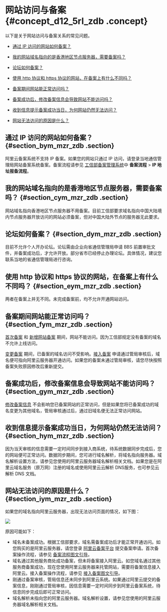 # 网站访问与备案 {#concept_d12_5rl_zdb .concept}

以下是关于网站访问与备案关系的常见问题。

-   [通过 IP 访问的网站如何备案？](#)

-   [我的网站域名指向的是香港地区节点服务器，需要备案吗？](#)

-   [论坛如何备案？](#)

-   [使用 http 协议和 https 协议的网站，在备案上有什么不同吗？](#)

-   [备案期间网站能正常访问吗？](#)

-   [备案成功后，修改备案信息会导致网站不能访问吗？](#)

-   [收到信息提示备案成功当日，为何网站仍然无法访问？](#)

-   [网站无法访问的原因是什么？](#)


## 通过 IP 访问的网站如何备案？ {#section_bym_mzr_zdb .section}

阿里云备案系统不支持 IP 备案。如果您的网站只通过 IP 访问，请登录当地通信管理局网站备案系统备案。备案流程请参见 [工信部备案管理系统](http://www.miitbeian.gov.cn)中 **备案流程** \> **IP 地址报备流程**。

## 我的网站域名指向的是香港地区节点服务器，需要备案吗？ {#section_cym_mzr_zdb .section}

网站域名指向香港地区节点服务器不用备案。目前工信部要求域名指向中国大陆境内节点服务器开放访问的网站必须备案，但对中国大陆外节点的服务器无此要求。

## 论坛如何备案？ {#section_dym_mzr_zdb .section}

目前不允许个人开办论坛。论坛需由企业向省通信管理局申请 BBS 前置审批文件，并备案成功后，才允许开放。部分省市已经停止办理论坛。具体情况，建议您联系当地的省通信管理局进行咨询。

## 使用 http 协议和 https 协议的网站，在备案上有什么不同吗？ {#section_eym_mzr_zdb .section}

两者在备案上并无不同。未完成备案前，均不允许开通网站访问。

## 备案期间网站能正常访问吗？ {#section_fym_mzr_zdb .section}

[首次备案](../../../../cn.zh-CN/备案流程/首次备案.md#) 和 [新增网站备案](../../../../cn.zh-CN/备案流程/新增网站（原备案不在阿里云）.md#) 期间，网站不能访问。因为工信部规定没有备案的域名不允许上线访问。

[变更备案](../../../../cn.zh-CN/备案流程/变更备案.md#) 期间，已备案的域名访问不受影响。[接入备案](../../../../cn.zh-CN/备案流程/接入备案.md#) 申请通过管局审核后，域名便可指向阿里云服务器开通访问。如果您的备案未通过管局审核，请您尽快按照备案失败原因修改后重新提交。

## 备案成功后，修改备案信息会导致网站不能访问吗？ {#section_gym_mzr_zdb .section}

[修改备案信息](../../../../cn.zh-CN/备案流程/变更备案.md#) 不会影响您已备案网站的正常访问，但是如果您将已备案成功的域名变更为其他域名，管局审核通过后，通过旧域名便无法正常访问网站。

## 收到信息提示备案成功当日，为何网站仍然无法访问？ {#section_hym_mzr_zdb .section}

因为当天审核的信息需要一定时间同步到接入商系统，待系统数据同步完成后，您的网站便可正常访问。数据同步期间，您可进行域名解析，将域名指向服务器。域名解析设置方法，请参见您使用的阿里云服务器域名解析相关文档。如果您是在阿里云域名服务（原万网）注册的域名或使用阿里云云解析 DNS服务，也可参见云解析 DNS 文档。

## 网站无法访问的原因是什么？ {#section_iym_mzr_zdb .section}

如果您的域名指向阿里云服务器，出现无法访问页面的情况，如下图：

![](http://static-aliyun-doc.oss-cn-hangzhou.aliyuncs.com/assets/img/14211/15439722095248_zh-CN.jpg)

原因可能如下：

-   域名未备案成功。根据工信部要求，域名需备案成功后才能正常开通访问。如您购买的是阿里云服务器，请您登录 [阿里云备案平台](http://beian.aliyun.com/) 提交备案申请。首次备案操作流程，请参见 [备案流程图文引导](../../../../cn.zh-CN/备案流程/首次备案.md#)。
-   域名通过其他服务商处成功备案，但未将备案接入阿里云。如您域名通过其他服务商备案成功，现在您使用阿里云服务器来托管网站，需要将备案信息接入阿里云。接入备案操作流程，请参见 [接入备案图文引导](../../../../cn.zh-CN/备案流程/接入备案.md#)。
-   刚通过备案审核，管局信息还未同步到阿里云系统。如果通过阿里云提交的备案信息，刚刚通过管局审核，因信息需要一定时间同步到阿里云备案系统，待信息同步完成后即可正常访问。
-   域名解析未指向您的阿里云服务器。域名解析设置，请参见您使用的阿里云服务器域名解析相关文档。

